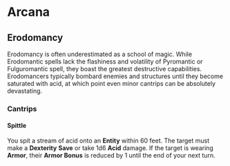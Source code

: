 # Arcana

## Erodomancy

Erodomancy is often underestimated as a school of magic. While Erodomantic spells lack the flashiness and volatility of Pyromantic or Fulguromantic spell, they boast the greatest destructive capabilities. Erodomancers typically bombard enemies and structures until they become saturated with acid, at which point even minor cantrips can be absolutely devastating.

### Cantrips

#### Spittle

You spit a stream of acid onto an **Entity** within 60 feet. The target must make a **Dexterity** **Save** or take 1d6 **Acid** damage. If the target is wearing **Armor**, their **Armor Bonus** is reduced by 1 until the end of your next turn.